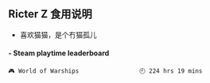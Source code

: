 ## Ricter Z 食用说明
- 喜欢猫猫，是个冇猫孤儿

<!-- steam-box start -->
#### - Steam playtime leaderboard
```text
🎮 World of Warships                 🕘 224 hrs 19 mins
```
<!-- Powered by https://github.com/YouEclipse/steam-box . -->
<!-- steam-box end -->
